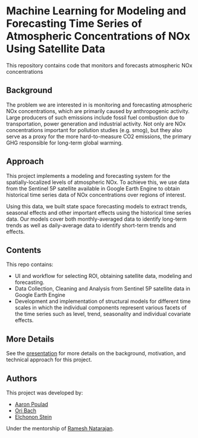# Machine Learning for Modeling and Forecasting Time Series of Atmospheric Concentrations of NOx Using Satellite Data

This repository contains code that monitors and forecasts atmospheric NOx concentrations

## Background

The problem we are interested in is monitoring and forecasting atmospheric NOx concentrations, which are primarily caused by anthropogenic activity. Large producers of such emissions include fossil fuel combustion due to  transportation, power generation and industrial activity. Not only are NOx concentrations important for pollution studies (e.g. smog), but they also serve as a proxy for the more hard-to-measure CO2 emissions, the primary GHG responsible for long-term global warming. 

## Approach

This project implements a modeling and forecasting system for the spatially-localized levels of atmospheric NOx. To achieve this, we use data from the Sentinel 5P satellite available in Google Earth Engine to obtain historical time series data of NOx concentrations over regions of interest.

Using this data, we built state space forecasting models to extract trends, seasonal effects and other important effects using the historical time series data. Our models cover both monthly-averaged data to identify long-term trends as well as daily-average data to identify short-term trends and effects.


## Contents

This repo contains:

- UI and workflow for selecting ROI, obtaining satellite data,  modeling and  forecasting.
- Data Collection, Cleaning and Analysis from Sentinel 5P satellite data in Google Earth Engine
- Development and implementation of structural models for different time scales in which the individual components represent 
  various facets of the time series such as level, trend, seasonality and individual covariate effects.


## More Details

See the [presentation]() for more details on the background, motivation, and technical approach for this project. 

## Authors

This project was developed by:

- [Aaron Poulad](https://www.linkedin.com/in/aaron-poulad-603a892a4/)
- [Ori Bach](https://www.linkedin.com/in/ori-bach-7a9b902ab/)
- [Elchonon Stein](https://www.linkedin.com/in/elchonon-s-35b1b028b/)


Under the mentorship of [Ramesh Natarajan](https://www.linkedin.com/in/ramesh-natarajan-07a05989/).
